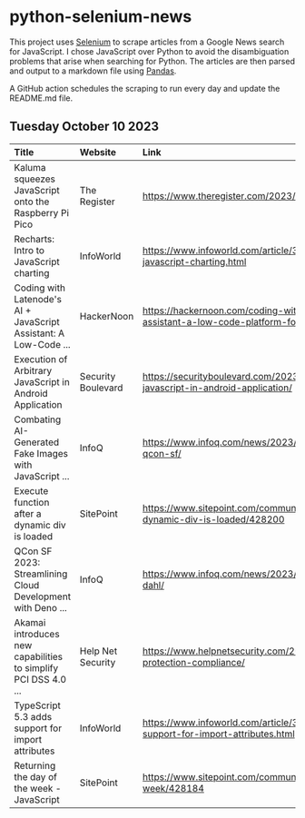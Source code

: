 # python-selenium-news

This project uses [Selenium](https://www.seleniumhq.org/) to scrape articles from a Google News search for JavaScript.
I chose JavaScript over Python to avoid the disambiguation problems that arise when searching for Python.
The articles are then parsed and output to a markdown file using [Pandas](https://pandas.pydata.org/).

A GitHub action schedules the scraping to run every day and update the README.md file.

## Tuesday October 10 2023


| Title                                                            | Website            | Link                                                                                                                |
|:-----------------------------------------------------------------|:-------------------|:--------------------------------------------------------------------------------------------------------------------|
| Kaluma squeezes JavaScript onto the Raspberry Pi Pico            | The Register       | https://www.theregister.com/2023/10/04/kaluma_javascript_pi_pico/                                                   |
| Recharts: Intro to JavaScript charting                           | InfoWorld          | https://www.infoworld.com/article/3707388/recharts-intro-to-javascript-charting.html                                |
| Coding with Latenode's AI + JavaScript Assistant: A Low-Code ... | HackerNoon         | https://hackernoon.com/coding-with-latenodes-ai-javascript-assistant-a-low-code-platform-for-simplified-development |
| Execution of Arbitrary JavaScript in Android Application         | Security Boulevard | https://securityboulevard.com/2023/10/execution-of-arbitrary-javascript-in-android-application/                     |
| Combating AI-Generated Fake Images with JavaScript ...           | InfoQ              | https://www.infoq.com/news/2023/10/combating-fake-images-qcon-sf/                                                   |
| Execute function after a dynamic div is loaded                   | SitePoint          | https://www.sitepoint.com/community/t/execute-function-after-a-dynamic-div-is-loaded/428200                         |
| QCon SF 2023: Streamlining Cloud Development with Deno ...       | InfoQ              | https://www.infoq.com/news/2023/10/streamlining-cloud-deno-dahl/                                                    |
| Akamai introduces new capabilities to simplify PCI DSS 4.0 ...   | Help Net Security  | https://www.helpnetsecurity.com/2023/10/03/akamai-client-side-protection-compliance/                                |
| TypeScript 5.3 adds support for import attributes                | InfoWorld          | https://www.infoworld.com/article/3708188/typescript-53-adds-support-for-import-attributes.html                     |
| Returning the day of the week - JavaScript                       | SitePoint          | https://www.sitepoint.com/community/t/returning-the-day-of-the-week/428184                                          |
